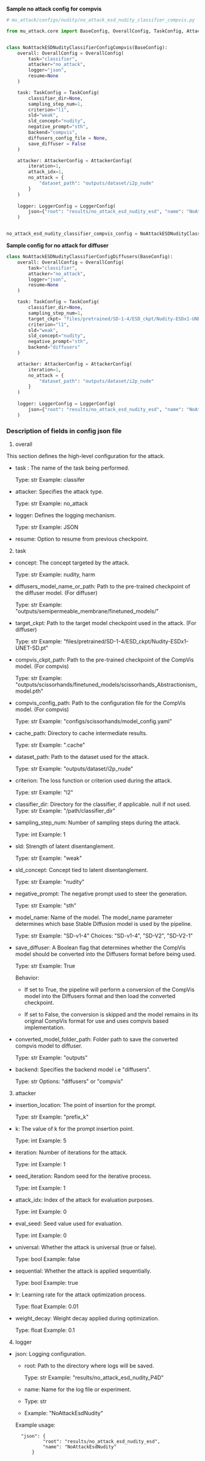 **Sample no attack config for compvis**


```python
# mu_attack/configs/nudity/no_attack_esd_nudity_classifier_compvis.py

from mu_attack.core import BaseConfig, OverallConfig, TaskConfig, AttackerConfig, LoggerConfig


class NoAttackESDNudityClassifierConfigCompvis(BaseConfig):
    overall: OverallConfig = OverallConfig(
        task="classifier",
        attacker="no_attack",
        logger="json",
        resume=None
    )

    task: TaskConfig = TaskConfig(
        classifier_dir=None,
        sampling_step_num=1,
        criterion="l1",
        sld="weak",
        sld_concept="nudity",
        negative_prompt="sth",
        backend="compvis",
        diffusers_config_file = None,
        save_diffuser = False
    )

    attacker: AttackerConfig = AttackerConfig(
        iteration=1,
        attack_idx=1,
        no_attack = {
            "dataset_path": "outputs/dataset/i2p_nude"
        }
    )
    
    logger: LoggerConfig = LoggerConfig(
        json={"root": "results/no_attack_esd_nudity_esd", "name": "NoAttackEsdNudity"}
    )


no_attack_esd_nudity_classifier_compvis_config = NoAttackESDNudityClassifierConfigCompvis()

```


**Sample config for no attack for diffuser**


```python
class NoAttackESDNudityClassifierConfigDiffusers(BaseConfig):
    overall: OverallConfig = OverallConfig(
        task="classifier",
        attacker="no_attack",
        logger="json",
        resume=None
    )

    task: TaskConfig = TaskConfig(
        classifier_dir=None,
        sampling_step_num=1,
        target_ckpt= "files/pretrained/SD-1-4/ESD_ckpt/Nudity-ESDx1-UNET-SD.pt",
        criterion="l1",
        sld="weak",
        sld_concept="nudity",
        negative_prompt="sth",
        backend="diffusers"
    )

    attacker: AttackerConfig = AttackerConfig(
        iteration=1,
        no_attack = {
            "dataset_path": "outputs/dataset/i2p_nude"
        }
    )
    
    logger: LoggerConfig = LoggerConfig(
        json={"root": "results/no_attack_esd_nudity_esd", "name": "NoAttackEsdNudity"}
    )
```


### Description of fields in config json file

1. overall

This section defines the high-level configuration for the attack.

* task : The name of the task being performed.

    Type: str
    Example: classifer

* attacker: Specifies the attack type.

    Type: str
    Example: no_attack

* logger: Defines the logging mechanism.

    Type: str
    Example: JSON

* resume: Option to resume from previous checkpoint.


2. task


* concept: The concept targeted by the attack.

    Type: str
    Example: nudity, harm

* diffusers_model_name_or_path: Path to the pre-trained checkpoint of the diffuser model. (For diffuser)

    Type: str
    Example: "outputs/semipermeable_membrane/finetuned_models/"


* target_ckpt: Path to the target model checkpoint used in the attack.  (For diffuser)

    Type: str
    Example: "files/pretrained/SD-1-4/ESD_ckpt/Nudity-ESDx1-UNET-SD.pt"


* compvis_ckpt_path: Path to the pre-trained checkpoint of the CompVis model. (For compvis)

    Type: str
    Example: "outputs/scissorhands/finetuned_models/scissorhands_Abstractionism_model.pth"


* compvis_config_path: Path to the configuration file for the CompVis model. (For compvis)

    Type: str
    Example: "configs/scissorhands/model_config.yaml"

* cache_path: Directory to cache intermediate results.

    Type: str
    Example: ".cache"

* dataset_path: Path to the dataset used for the attack.

    Type: str
    Example: "outputs/dataset/i2p_nude"

* criterion: The loss function or criterion used during the attack.

    Type: str
    Example: "l2"

* classifier_dir: Directory for the classifier, if applicable. null if not used.
    Type: str
    Example: "/path/classifier_dir"

* sampling_step_num: Number of sampling steps during the attack.

    Type: int
    Example: 1

* sld: Strength of latent disentanglement.

    Type: str
    Example: "weak" 

* sld_concept: Concept tied to latent disentanglement.

    Type: str
    Example: "nudity"

* negative_prompt: The negative prompt used to steer the generation. 

    Type: str
    Example: "sth"

* model_name: Name of the model. The model_name parameter determines which base Stable Diffusion model is used by the pipeline.

    Type: str
    Example: "SD-v1-4"
    Choices: "SD-v1-4", "SD-V2", "SD-V2-1"

* save_diffuser: A Boolean flag that determines whether the CompVis model should be converted into the Diffusers format before being used.

    Type: str
    Example: True

    Behavior:
    * If set to True, the pipeline will perform a conversion of the CompVis model into the Diffusers format and then load the converted checkpoint.

    * If set to False, the conversion is skipped and the model remains in its original CompVis format for use and uses compvis based implementation.

* converted_model_folder_path: Folder path to save the converted compvis model to diffuser.

    Type: str
    Example: "outputs"

* backend: Specifies the backend model i.e "diffusers".

    Type: str
    Options: "diffusers" or "compvis"


3. attacker

* insertion_location: The point of insertion for the prompt.

    Type: str
    Example: "prefix_k"

* k: The value of k for the prompt insertion point.

    Type: int
    Example: 5

* iteration: Number of iterations for the attack.

    Type: int
    Example: 1

* seed_iteration: Random seed for the iterative process.

    Type: int
    Example: 1

* attack_idx: Index of the attack for evaluation purposes.

    Type: int
    Example: 0

* eval_seed: Seed value used for evaluation.

    Type: int
    Example: 0

* universal: Whether the attack is universal (true or false).

    Type: bool
    Example: false

* sequential: Whether the attack is applied sequentially.

    Type: bool
    Example: true

* lr: Learning rate for the attack optimization process.

    Type: float
    Example: 0.01

* weight_decay: Weight decay applied during optimization.

    Type: float
    Example: 0.1

4. logger

* json: Logging configuration.

    - root: Path to the directory where logs will be saved.

        Type: str
        Example: "results/no_attack_esd_nudity_P4D"


    - name: Name for the log file or experiment.

    - Type: str
    - Example: "NoAttackEsdNudity"

    Example usage:


        "json": {
                "root": "results/no_attack_esd_nudity_esd",
                "name": "NoAttackEsdNudity"
            }

